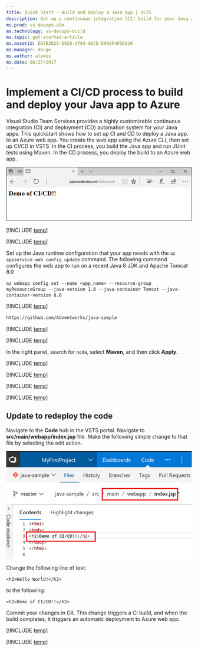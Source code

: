 ```yaml
---
title: Quick Start - Build and Deploy a Java app | VSTS
description: Set up a continuous integration (CI) build for your Java app, and then a continuous deployment (CD) release to Azure using Visual Studio Team Services
ms.prod: vs-devops-alm
ms.technology: vs-devops-build
ms.topic: get-started-article
ms.assetid: E67B2B25-5928-4784-A6CD-E998F4FDE620
ms.manager: douge
ms.author: alewis
ms.date: 06/27/2017
---
```


# Implement a CI/CD process to build and deploy your Java app to Azure

Visual Studio Team Services provides a highly customizable continuous integration (CI) and deployment (CD) automation system for your 
Java apps.
This quickstart shows how to set up CI and CD to deploy
a Java app. 
to an Azure web app. 
You create the web app using the Azure CLI, then set up CI/CD in VSTS.
In the CI process, you build the Java app and run JUnit tests using Maven. In the CD process, you deploy the build to an Azure web app.

![java web app](_img/quick-to-azure/java-web-app.png)

[!INCLUDE [temp](../../get-started/_shared/vsts-and-azure-setup.md)]

[!INCLUDE [temp](../../apps/_shared/create-azure-web-app.md)]

Set up the Java runtime configuration that your app needs with the `az appservice web config update` command. The following command configures the web app to run on a recent Java 8 JDK and Apache Tomcat 8.0

```azurecli-interactive
az webapp config set --name <app_name> --resource-group myResourceGroup --java-version 1.8 --java-container Tomcat --java-container-version 8.0
```

[!INCLUDE [temp](../../get-started/_shared/import-code-1.md)]

```bash
https://github.com/Adventworks/java-sample
```

[!INCLUDE [temp](../../get-started/_shared/import-code-2.md)]

[!INCLUDE [temp](../../apps/_shared/set-up-ci-1.md)]

In the right panel, search for `node`, select **Maven**, and then click **Apply**.

[!INCLUDE [temp](../../apps/_shared/set-up-ci-2.md)]

[!INCLUDE [temp](../../apps/_shared/set-up-cd-1.md)]

[!INCLUDE [temp](../../apps/_shared/set-up-cd-2.md)]

[!INCLUDE [temp](../../apps/_shared/set-up-cd-3.md)]

## Update to redeploy the code

Navigate to the **Code** hub in the VSTS portal. Navigate to **src/main/webapp/index.jsp** file. Make the following simple change to that file by selecting the edit action.

![Screenshot showing update to code](_img/quick-to-azure/cicd-get-started-update-code.png)

Change the following line of text:
```
<h2>Hello World!</h2>
```

to the following:
```
<h2>Demo of CI/CD!!</h2>
```

Commit your changes in Git. This change triggers a CI build, and when the build completes, it triggers an automatic deployment to Azure web app.

[!INCLUDE [temp](../../get-started/_shared/browse-to-web-app.md)]

[!INCLUDE [temp](../../get-started/_shared/clean-up-resources.md)]
